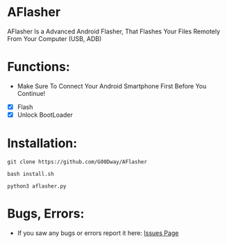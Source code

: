 # AFlasher
AFlasher Is a Advanced Android Flasher, That Flashes Your Files Remotely From Your Computer (USB, ADB)
# Functions:
- Make Sure To Connect Your Android Smartphone First Before You Continue!
- [X] Flash
- [X] Unlock BootLoader
# Installation: 
`git clone https://github.com/G00Dway/AFlasher`
>
`bash install.sh`
>
`python3 aflasher.py`
# Bugs, Errors:
- If you saw any bugs or errors report it here: <a href="https://github.com/G00Dway/AFlasher/issues">Issues Page</a>
